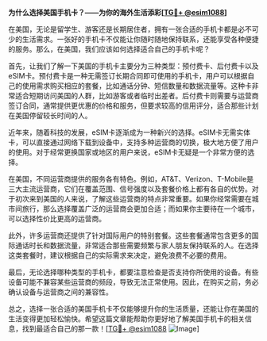 **为什么选择美国手机卡？——为你的海外生活添彩[[TG💪+ @esim1088](https://t.me/s/esim1088)]**

在美国，无论是留学生、游客还是长期居住者，拥有一张合适的手机卡都是必不可少的生活需求。一张好的手机卡不仅能让你随时随地保持联系，还能享受各种便捷的服务。那么，在美国，我们应该如何选择适合自己的手机卡呢？

首先，让我们了解一下美国的手机卡主要分为三种类型：预付费卡、后付费卡以及eSIM卡。预付费卡是一种无需签订长期合同即可使用的手机卡，用户可以根据自己的使用需求购买相应的套餐，比如通话分钟、短信数量和数据流量等。这种卡非常适合短期访问美国的人群，比如游客或者临时出差者。后付费卡则需要与运营商签订合同，通常提供更优惠的价格和服务，但要求较高的信用评分，适合那些计划在美国停留较长时间的人。

近年来，随着科技的发展，eSIM卡逐渐成为一种新兴的选择。eSIM卡无需实体卡，可以直接通过网络下载到设备中，支持多种运营商的切换，极大地方便了用户的使用。对于经常更换国家或地区的用户来说，eSIM卡无疑是一个非常方便的选择。

在美国，不同运营商提供的服务各有特色。例如，AT&T、Verizon、T-Mobile是三大主流运营商，它们在覆盖范围、信号强度以及套餐价格上都有各自的优势。对于初次来到美国的人来说，了解这些运营商的特点非常重要。如果你经常需要在城市间旅行，那么选择覆盖广泛的运营商会更加合适；而如果你主要待在一个城市，可以选择性价比更高的运营商。

此外，许多运营商还提供了针对国际用户的特别套餐。这些套餐通常包含更多的国际通话时长和数据流量，非常适合那些需要频繁与家人朋友保持联系的人。在选择这类套餐时，建议根据自己的实际需求来决定，避免浪费不必要的费用。

最后，无论选择哪种类型的手机卡，都要注意检查是否支持你所使用的设备。有些设备可能不兼容某些运营商的频段，导致无法正常使用。因此，在购买之前，务必确认设备与运营商之间的兼容性。

总之，选择一张合适的美国手机卡不仅能够提升你的生活质量，还能让你在美国的生活变得更加轻松愉快。希望这篇文章能帮助你更好地了解美国手机卡的相关信息，找到最适合自己的那一款！[[TG💪+ @esim1088](https://t.me/s/esim1088) ![Image](https://i.postimg.cc/4NQfJmqS/Snipaste-2025-05-13-00-14-12.png)]